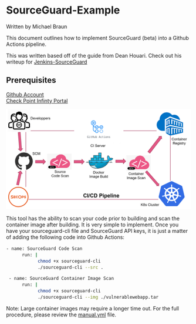 # SourceGuard-Example
Written by Michael Braun

This document outlines how to implement SourceGuard (beta) into a Github Actions pipeline.

This was written based off of the guide from Dean Houari. Check out his writeup for [Jenkins-SourceGuard](https://github.com/chkp-dhouari/Jenkins-SourceGuard)

## Prerequisites
[Github Account](https://github.com) <br>
[Check Point Infinty Portal](https://portal.checkpoint.com) <br>

![](/images/cicd.png)


This tool has the ability to scan your code prior to building and scan the container image after building. It is very simple to implement. Once you have your sourceguard-cli file and SourceGuard API keys, it is just a matter of adding the following code into Github Actions:

```bash
- name: SourceGuard Code Scan
      run: |
            chmod +x sourceguard-cli 
            ./sourceguard-cli --src .
```

```bash
 - name: SourceGuard Container Image Scan
      run: |
            chmod +x sourceguard-cli 
            ./sourceguard-cli --img ./vulnerablewebapp.tar
```

Note: Large container images may require a longer time out. For the full procedure, please review the [manual.yml](https://github.com/metalstormbass/SourceGuard-Example/blob/master/.github/workflows/manual.yml) file.